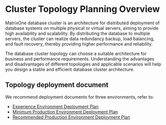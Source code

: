 # Cluster Topology Planning Overview

MatrixOne database cluster is an architecture for distributed deployment of database systems on multiple physical or virtual servers, aiming to provide high availability and scalability. By distributing the database to multiple servers, the cluster can realize data redundancy backup, load balancing, and fault recovery, thereby providing higher performance and reliability.

The database cluster topology can choose a suitable architecture for business and performance requirements. Understanding the advantages and disadvantages of different topologies and applicable scenarios will help you design a stable and efficient database cluster architecture.

## Topology deployment document

We recommend deployment documents for three environments, refer to:

- [Experience Environment Deployment Plan](experience-deployment-topology.md)
- [Minimum Production Environment Deployment Plan](minimal-deployment-topology.md)
- [Recommended Production Environment Deployment Plan](recommended-prd-deployment-topology.md)
